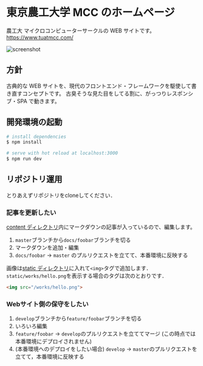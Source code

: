 

# 東京農工大学 MCC のホームページ

農工大 マイクロコンピューターサークルの WEB サイトです。
https://www.tuatmcc.com/

![screenshot](https://user-images.githubusercontent.com/84656786/221634518-e646b4d9-bb18-497e-9d91-bcf4fc575747.png)


## 方針

古典的な WEB サイトを、現代のフロントエンド・フレームワークを駆使して書き直すコンセプトです。
古臭そうな見た目をしてる割に、がっつりレスポンシブ・SPA で動きます。

## 開発環境の起動

```bash
# install dependencies
$ npm install

# serve with hot reload at localhost:3000
$ npm run dev

```

## リポジトリ運用

とりあえずリポジトリをcloneしてください．

### 記事を更新したい

[content ディレクトリ](https://github.com/tuatmcc/tuat-mcc-web-site/tree/develop/content)内にマークダウンの記事が入っているので、編集します。

1. `master`ブランチから`docs/foobar`ブランチを切る
2. マークダウンを追加・編集
3. `docs/foobar` -> `master` のプルリクエストを立てて、本番環境に反映する

画像は[static ディレクトリ](https://github.com/tuatmcc/tuat-mcc-web-site/tree/develop/static)に入れて`<img>`タグで追加します． `static/works/hello.png`を表示する場合のタグは次のとおりです．
```html
<img src="/works/hello.png">
```

### Webサイト側の保守をしたい

1. `develop`ブランチから`feature/foobar`ブランチを切る
2. いろいろ編集
3. `feature/foobar` -> `develop`のプルリクエストを立ててマージ (この時点では本番環境にデプロイされません)
4. (本番環境へのデプロイをしたい場合) `develop` -> `master`のプルリクエストを立てて，本番環境に反映する
